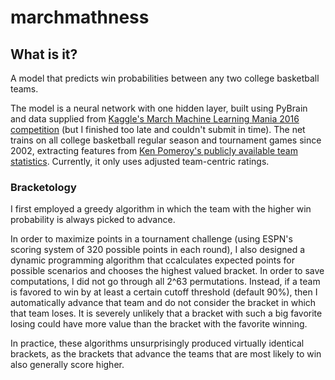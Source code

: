 # marchmathness
## What is it?
A model that predicts win probabilities between any two college basketball teams. 

The model is a neural network with one hidden layer, built using PyBrain and data supplied from [Kaggle's March Machine Learning Mania 2016 competition](https://www.kaggle.com/c/march-machine-learning-mania-2016) (but I finished too late and couldn't submit in time). The net trains on all college basketball regular season and tournament games since 2002, extracting features from [Ken Pomeroy's publicly available team statistics](http://kenpom.com/). Currently, it only uses adjusted team-centric ratings. 

### Bracketology
I first employed a greedy algorithm in which the team with the higher win probability is always picked to advance. 

In order to maximize points in a tournament challenge (using ESPN's scoring system of 320 possible points in each round), I also designed a dynamic programming algorithm that ccalculates expected points for possible scenarios and chooses the highest valued bracket. In order to save computations, I did not go through all 2^63 permutations. Instead, if a team is favored to win by at least a certain cutoff threshold (default 90%), then I automatically advance that team and do not consider the bracket in which that team loses. It is severely unlikely that a bracket with such a big favorite losing could have more value than the bracket with the favorite winning.

In practice, these algorithms unsurprisingly produced virtually identical brackets, as the brackets that advance the teams that are most likely to win also generally score higher. 